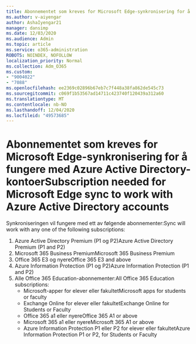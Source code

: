 ```yaml
---
title: Abonnementet som kreves for Microsoft Edge-synkronisering for å fungere med Azure Active Directory-kontoer
ms.author: v-aiyengar
author: AshaIyengar21
manager: dansimp
ms.date: 12/03/2020
ms.audience: Admin
ms.topic: article
ms.service: o365-administration
ROBOTS: NOINDEX, NOFOLLOW
localization_priority: Normal
ms.collection: Adm_O365
ms.custom:
- "9004022"
- "7088"
ms.openlocfilehash: ee2369c02896b67eb7c7f448a38fa862de545c73
ms.sourcegitcommit: c069f1b53567ad14711c423740f120439a312a60
ms.translationtype: MT
ms.contentlocale: nb-NO
ms.lasthandoff: 12/04/2020
ms.locfileid: "49573685"
---
```

# <a name="subscription-needed-for-microsoft-edge-sync-to-work-with-azure-active-directory-accounts"></a><span data-ttu-id="20e02-102">Abonnementet som kreves for Microsoft Edge-synkronisering for å fungere med Azure Active Directory-kontoer</span><span class="sxs-lookup"><span data-stu-id="20e02-102">Subscription needed for Microsoft Edge sync to work with Azure Active Directory accounts</span></span>

<span data-ttu-id="20e02-103">Synkroniseringen vil fungere med ett av følgende abonnementer:</span><span class="sxs-lookup"><span data-stu-id="20e02-103">Sync will work with any one of the following subscriptions:</span></span>

1. <span data-ttu-id="20e02-104">Azure Active Directory Premium (P1 og P2)</span><span class="sxs-lookup"><span data-stu-id="20e02-104">Azure Active Directory Premium (P1 and P2)</span></span>
1. <span data-ttu-id="20e02-105">Microsoft 365 Business Premium</span><span class="sxs-lookup"><span data-stu-id="20e02-105">Microsoft 365 Business Premium</span></span>
1. <span data-ttu-id="20e02-106">Office 365 E3 og nyere</span><span class="sxs-lookup"><span data-stu-id="20e02-106">Office 365 E3 and above</span></span>
1. <span data-ttu-id="20e02-107">Azure Information Protection (P1 og P2)</span><span class="sxs-lookup"><span data-stu-id="20e02-107">Azure Information Protection (P1 and P2)</span></span>
1. <span data-ttu-id="20e02-108">Alle Office 365 Education-abonnementer:</span><span class="sxs-lookup"><span data-stu-id="20e02-108">All Office 365 Education subscriptions:</span></span>
    - <span data-ttu-id="20e02-109">Microsoft-apper for elever eller fakultet</span><span class="sxs-lookup"><span data-stu-id="20e02-109">Microsoft apps for students or faculty</span></span>
    - <span data-ttu-id="20e02-110">Exchange Online for elever eller fakultet</span><span class="sxs-lookup"><span data-stu-id="20e02-110">Exchange Online for Students or Faculty</span></span>
    - <span data-ttu-id="20e02-111">Office 365 a1 eller nyere</span><span class="sxs-lookup"><span data-stu-id="20e02-111">Office 365 A1 or above</span></span>
    - <span data-ttu-id="20e02-112">Microsoft 365 a1 eller nyere</span><span class="sxs-lookup"><span data-stu-id="20e02-112">Microsoft 365 A1 or above</span></span>
    - <span data-ttu-id="20e02-113">Azure Information Protection P1 eller P2 for elever eller fakultet</span><span class="sxs-lookup"><span data-stu-id="20e02-113">Azure Information Protection P1 or P2, for Students or Faculty</span></span>
